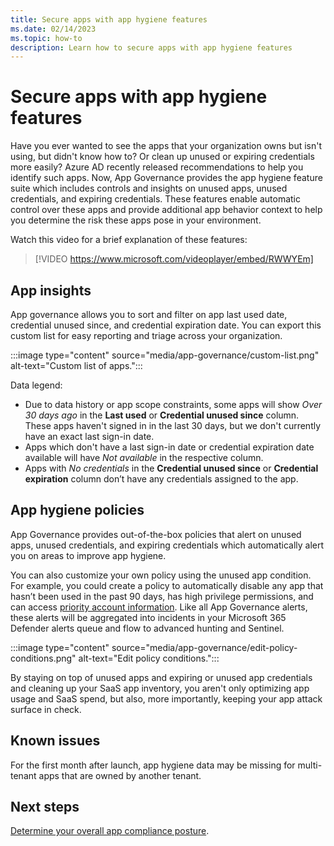 ```yaml
---
title: Secure apps with app hygiene features
ms.date: 02/14/2023
ms.topic: how-to
description: Learn how to secure apps with app hygiene features
---
```


# Secure apps with app hygiene features

Have you ever wanted to see the apps that your organization owns but isn't using, but didn't know how to? Or clean up unused or expiring credentials more easily? Azure AD recently released recommendations to help you identify such apps. Now, App Governance provides the app hygiene feature suite which includes controls and insights on unused apps, unused credentials, and expiring credentials. These features enable automatic control over these apps and provide additional app behavior context to help you determine the risk these apps pose in your environment.

Watch this video for a brief explanation of these features:

> [!VIDEO https://www.microsoft.com/videoplayer/embed/RWWYEm]

## App insights

App governance allows you to sort and filter on app last used date, credential unused since, and credential expiration date. You can export this custom list for easy reporting and triage across your organization.

:::image type="content" source="media/app-governance/custom-list.png" alt-text="Custom list of apps.":::

Data legend:

- Due to data history or app scope constraints, some apps will show *Over 30 days ago* in the **Last used** or **Credential unused since** column. These apps haven't signed in in the last 30 days, but we don't currently have an exact last sign-in date.
- Apps which don't have a last sign-in date or credential expiration date available will have *Not available* in the respective column.
- Apps with *No credentials* in the **Credential unused since** or **Credential expiration** column don’t have any credentials assigned to the app.

## App hygiene policies

App Governance provides out-of-the-box policies that alert on unused apps, unused credentials, and expiring credentials which automatically alert you on areas to improve app hygiene. 

You can also customize your own policy using the unused app condition. For example, you could create a policy to automatically disable any app that hasn’t been used in the past 90 days, has high privilege permissions, and can access [priority account information](/microsoft-365/admin/setup/priority-accounts). Like all App Governance alerts, these alerts will be aggregated into incidents in your Microsoft 365 Defender alerts queue and flow to advanced hunting and Sentinel.

:::image type="content" source="media/app-governance/edit-policy-conditions.png" alt-text="Edit policy conditions.":::

By staying on top of unused apps and expiring or unused app credentials and cleaning up your SaaS app inventory, you aren't only optimizing app usage and SaaS spend, but also, more importantly, keeping your app attack surface in check.

## Known issues

For the first month after launch, app hygiene data may be missing for multi-tenant apps that are owned by another tenant.

## Next steps

[Determine your overall app compliance posture](app-governance-visibility-insights-compliance-posture.md).
